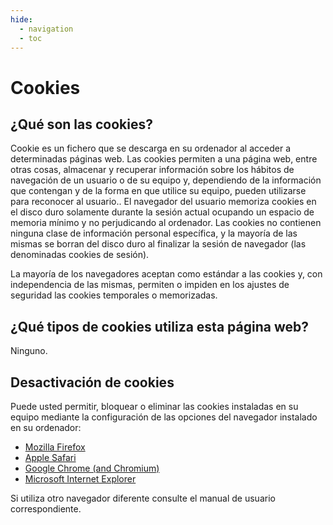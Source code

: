 ```yaml
---
hide:
  - navigation
  - toc
---
```


# Cookies

## ¿Qué son las cookies?

Cookie es un fichero que se descarga en su ordenador al acceder a determinadas páginas web. Las cookies permiten a una página web, entre otras cosas, almacenar y recuperar información sobre los hábitos de navegación de un usuario o de su equipo y, dependiendo de la información que contengan y de la forma en que utilice su equipo, pueden utilizarse para reconocer al usuario.. El navegador del usuario memoriza cookies en el disco duro solamente durante la sesión actual ocupando un espacio de memoria mínimo y no perjudicando al ordenador. Las cookies no contienen ninguna clase de información personal específica, y la mayoría de las mismas se borran del disco duro al finalizar la sesión de navegador (las denominadas cookies de sesión).

La mayoría de los navegadores aceptan como estándar a las cookies y, con independencia de las mismas, permiten o impiden en los ajustes de seguridad las cookies temporales o memorizadas.

## ¿Qué tipos de cookies utiliza esta página web?

Ninguno.

## Desactivación de cookies

Puede usted permitir, bloquear o eliminar las cookies instaladas en su equipo mediante la configuración de las opciones del navegador instalado en su ordenador:

- [Mozilla Firefox](https://support.mozilla.org/en-US/kb/enable-and-disable-cookies-website-preferences)
- [Apple Safari](https://support.apple.com/en-us/HT201265)
- [Google Chrome (and Chromium)](https://support.google.com/accounts/answer/61416?hl=en)
- [Microsoft Internet Explorer](http://windows.microsoft.com/en-us/windows-vista/Block-or-allow-cookies)

Si utiliza otro navegador diferente consulte el manual de usuario correspondiente.
